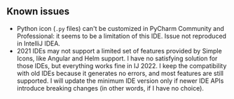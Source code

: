 ## Known issues

* Python icon (`.py` files) can't be customized in PyCharm Community and Professional: it seems to be a limitation of this IDE. Issue not reproduced in IntelliJ IDEA.
* 2021 IDEs may not support a limited set of features provided by Simple Icons, like Angular and Helm support. I have no satisfying solution for those IDEs, but everything works fine in IJ 2022. I keep the compatibility with old IDEs because it generates no errors, and most features are still supported. I will update the minimum IDE version only if newer IDE APIs introduce breaking changes (in other words, if I have no choice).
